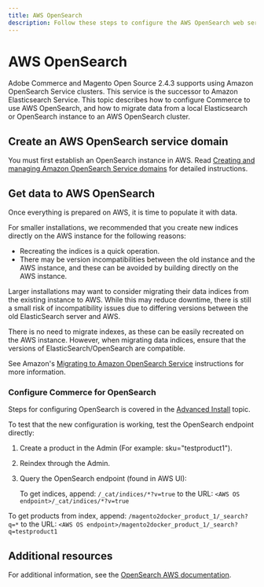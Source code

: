 ```yaml
---
title: AWS OpenSearch
description: Follow these steps to configure the AWS OpenSearch web service for on-premises installations of Adobe Commerce and Magento Open Source.
---
```


# AWS OpenSearch

Adobe Commerce and Magento Open Source 2.4.3 supports using Amazon OpenSearch Service clusters. This service is the successor to Amazon Elasticsearch Service. This topic describes how to configure Commerce to use AWS OpenSearch, and how to migrate data from a local Elasticsearch or OpenSearch instance to an AWS OpenSearch cluster.

## Create an AWS OpenSearch service domain

You must first establish an OpenSearch instance in AWS.
Read [Creating and managing Amazon OpenSearch Service domains][] for detailed instructions.

## Get data to AWS OpenSearch

Once everything is prepared on AWS, it is time to populate it with data.

For smaller installations, we recommended that you create new indices directly on the AWS instance for the following reasons:

*  Recreating the indices is a quick operation.
*  There may be version incompatibilities between the old instance and the AWS instance, and these can be avoided by building directly on the AWS instance.

Larger installations may want to consider migrating their data indices from the existing instance to AWS. While this may reduce downtime, there is still a small risk of incompatibility issues due to differing versions between the old ElasticSearch server and AWS.

There is no need to migrate indexes, as these can be easily recreated on the AWS instance.
However, when migrating data indices, ensure that the versions of ElasticSearch/OpenSearch are compatible.

See Amazon's [Migrating to Amazon OpenSearch Service][] instructions for more information.

### Configure Commerce for OpenSearch

Steps for configuring OpenSearch is covered in the [Advanced Install][] topic.

To test that the new configuration is working, test the OpenSearch endpoint directly:

1. Create a product in the Admin (For example: sku="testproduct1").
1. Reindex through the Admin.
1. Query the OpenSearch endpoint (found in AWS UI):

   To get indices, append: `/_cat/indices/*?v=true` to the URL:
  `<AWS OS endpoint>/_cat/indices/*?v=true`

  To get products from index, append: `/magento2docker_product_1/_search?q=*` to the URL:
  `<AWS OS endpoint>/magento2docker_product_1/_search?q=testproduct1`

## Additional resources

For additional information, see the [OpenSearch AWS documentation][].

<!-- Link Definitions -->

[Creating and managing Amazon OpenSearch Service domains]: https://docs.aws.amazon.com/opensearch-service/latest/developerguide/createupdatedomains.html
[Migrating to Amazon OpenSearch Service]: https://docs.aws.amazon.com/opensearch-service/latest/developerguide/migration.html
[OpenSearch AWS documentation]: https://docs.aws.amazon.com/opensearch-service/index.html
[Advanced Install]: ../../advanced.md
